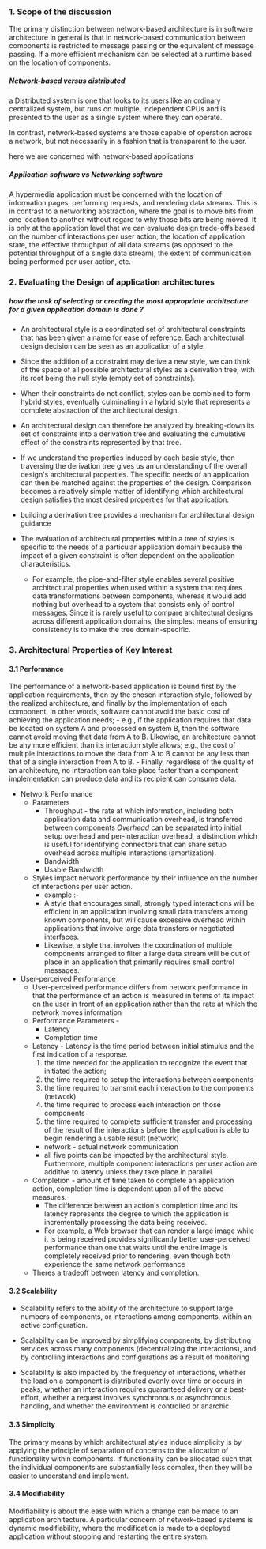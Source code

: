 
### 1. Scope of the discussion 
 
The primary distinction between network-based architecture is in software architecture in general is that in network-based communication between components is restricted to message passing or the equivalent of message passing. If a more efficient mechanism can be selected at a runtime based on the location of components.
##### **Network-based versus  distributed**

a Distributed system is one that looks to its users like an ordinary centralized system, but runs on multiple, independent CPUs and is presented to the user as a single system where they can operate. 

In contrast, network-based systems are those capable of operation across a network, but not necessarily in a fashion that is transparent to the user.

here we are concerned with network-based applications

##### **Application software vs Networking software**

A hypermedia application must be concerned with the location of information pages, performing requests, and rendering data streams. This is in contrast to a networking abstraction, where the goal is to move bits from one location to another without regard to why those bits are being moved. It is only at the application level that we can evaluate design trade-offs based on the number of interactions per user action, the location of application state, the effective throughput of all data streams (as opposed to the potential throughput of a single data stream), the extent of communication being performed per user action, etc.


### 2. Evaluating the Design of application architectures  
##### how the task of selecting or creating the most appropriate architecture for a given application domain is done ? 

- An architectural style is a coordinated set of architectural constraints that has been given a name for ease of reference. Each architectural design decision can be seen as an application of a style.

- Since the addition of a constraint may derive a new style, we can think of the space of all possible architectural styles as a derivation tree, with its root being the null style (empty set of constraints). 

- When their constraints do not conflict, styles can be combined to form hybrid styles, eventually culminating in a hybrid style that represents a complete abstraction of the architectural design. 
- An architectural design can therefore be analyzed by breaking-down its set of constraints into a derivation tree and evaluating the cumulative effect of the constraints represented by that tree. 

- If we understand the properties induced by each basic style, then traversing the derivation tree gives us an understanding of the overall design's architectural properties. The specific needs of an application can then be matched against the properties of the design. Comparison becomes a relatively simple matter of identifying which architectural design satisfies the most desired properties for that application.

- building a derivation tree provides a mechanism for architectural design guidance

- The evaluation of architectural properties within a tree of styles is specific to the needs of a particular application domain because the impact of a given constraint is often dependent on the application characteristics. 
	- For example, the pipe-and-filter style enables several positive architectural properties when used within a system that requires data transformations between components, whereas it would add nothing but overhead to a system that consists only of control messages. Since it is rarely useful to compare architectural designs across different application domains, the simplest means of ensuring consistency is to make the tree domain-specific.



### 3. Architectural Properties of Key Interest

#### 3.1 Performance 

The performance of a network-based application is bound first by the application requirements, then by the chosen interaction style, followed by the realized architecture, and finally by the implementation of each component. In other words, software cannot avoid the basic cost of achieving the application needs; 
	- e.g., if the application requires that data be located on system A and processed on system B, then the software cannot avoid moving that data from A to B. Likewise, an architecture cannot be any more efficient than its interaction style allows; e.g., the cost of multiple interactions to move the data from A to B cannot be any less than that of a single interaction from A to B. 
	- Finally, regardless of the quality of an architecture, no interaction can take place faster than a component implementation can produce data and its recipient can consume data.

- Network Performance
	- Parameters
		- Throughput  - the rate at which information, including both application data and communication overhead, is transferred between components
			_Overhead_ can be separated into initial setup overhead and per-interaction overhead, a distinction which is useful for identifying connectors that can share setup overhead across multiple interactions (amortization).
		- Bandwidth
		- Usable Bandwidth 
	- Styles impact network performance by their influence on the number of interactions per user action.
		- example :-
		- A style that encourages small, strongly typed interactions will be efficient in an application involving small data transfers among known components, but will cause excessive overhead within applications that involve large data transfers or negotiated interfaces.
		- Likewise, a style that involves the coordination of multiple components arranged to filter a large data stream will be out of place in an application that primarily requires small control messages.
- User-perceived Performance
	- User-perceived performance differs from network performance in that the performance of an action is measured in terms of its impact on the user in front of an application rather than the rate at which the network moves information
	- Performance Parameters - 
		- Latency
		- Completion time
	- Latency - Latency is the time period between initial stimulus and the first indication of a response.
		1. the time needed for the application to recognize the event that initiated the action;
		2. the time required to setup the interactions between components
		3. the time required to transmit each interaction to the components (network)
		4. the time required to process each interaction on those components
		5. the time required to complete sufficient transfer and processing of the result of the interactions before the application is able to begin rendering a usable result (network)
		- network - actual network communication
		- all five points can be impacted by the architectural style. Furthermore, multiple component interactions per user action are additive to latency unless they take place in parallel.
	- Completion - amount of time taken to complete an application action, completion time is dependent upon all of the above measures.
		- The difference between an action's completion time and its latency represents the degree to which the application is incrementally processing the data being received. 
		- For example, a Web browser that can render a large image while it is being received provides significantly better user-perceived performance than one that waits until the entire image is completely received prior to rendering, even though both experience the same network performance
	- Theres a tradeoff between latency and completion.
#### 3.2 Scalability 
- Scalability refers to the ability of the architecture to support large numbers of components, or interactions among components, within an active configuration.

- Scalability can be improved by simplifying components, by distributing services across many components (decentralizing the interactions), and by controlling interactions and configurations as a result of monitoring

- Scalability is also impacted by the frequency of interactions, whether the load on a component is distributed evenly over time or occurs in peaks, whether an interaction requires guaranteed delivery or a best-effort, whether a request involves synchronous or asynchronous handling, and whether the environment is controlled or anarchic

#### 3.3 Simplicity 
The primary means by which architectural styles induce simplicity is by applying the principle of separation of concerns to the allocation of functionality within components. If functionality can be allocated such that the individual components are substantially less complex, then they will be easier to understand and implement.

#### 3.4 Modifiability
Modifiability is about the ease with which a change can be made to an application architecture.
A particular concern of network-based systems is dynamic modifiability, where the modification is made to a deployed application without stopping and restarting the entire system.
